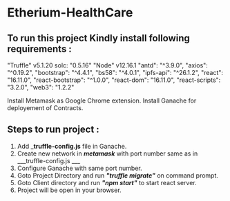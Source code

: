 # Etherium-HealthCare
## To run this project Kindly install following requirements :

"Truffle" v5.1.20
    solc: "0.5.16"
"Node" v12.16.1
  "antd": "^3.9.0",
    "axios": "^0.19.2",
    "bootstrap": "^4.4.1",
    "bs58": "^4.0.1",
    "ipfs-api": "^26.1.2",
    "react": "16.11.0",
    "react-bootstrap": "^1.0.0",
    "react-dom": "16.11.0",
    "react-scripts": "3.2.0",
    "web3": "1.2.2"

Install Metamask as Google Chrome extension.
Install Ganache for deployement of Contracts.

## Steps to run project : 
1) Add ___truffle-config.js__ file in Ganache.
2) Create new network in ___metamask___ with port number same as in ___truffle-config.js ___
3) Configure Ganache with same port number.
4) Goto Project Directory and run ___"truffle migrate"___ on command prompt.
5) Goto Client directory and run ___"npm start"___ to start react server.
6) Project will be open in your browser.
